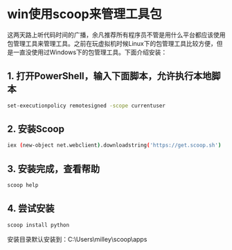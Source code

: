# win使用scoop来管理工具包

这两天路上听代码时间的广播，余凡推荐所有程序员不管是用什么平台都应该使用包管理工具来管理工具。之前在玩虚拟机时候Linux下的包管理工具比较方便，但是一直没使用过Windows下的包管理工具。下面介绍安装：

## 1. 打开PowerShell，输入下面脚本，允许执行本地脚本

```bash
set-executionpolicy remotesigned -scope currentuser
```

## 2. 安装Scoop

```bash
iex (new-object net.webclient).downloadstring('https://get.scoop.sh')
```

## 3. 安装完成，查看帮助

```bash
scoop help
```

## 4. 尝试安装

```bash
scoop install python
```

安装目录默认安装到：C:\Users\milley\scoop\apps
